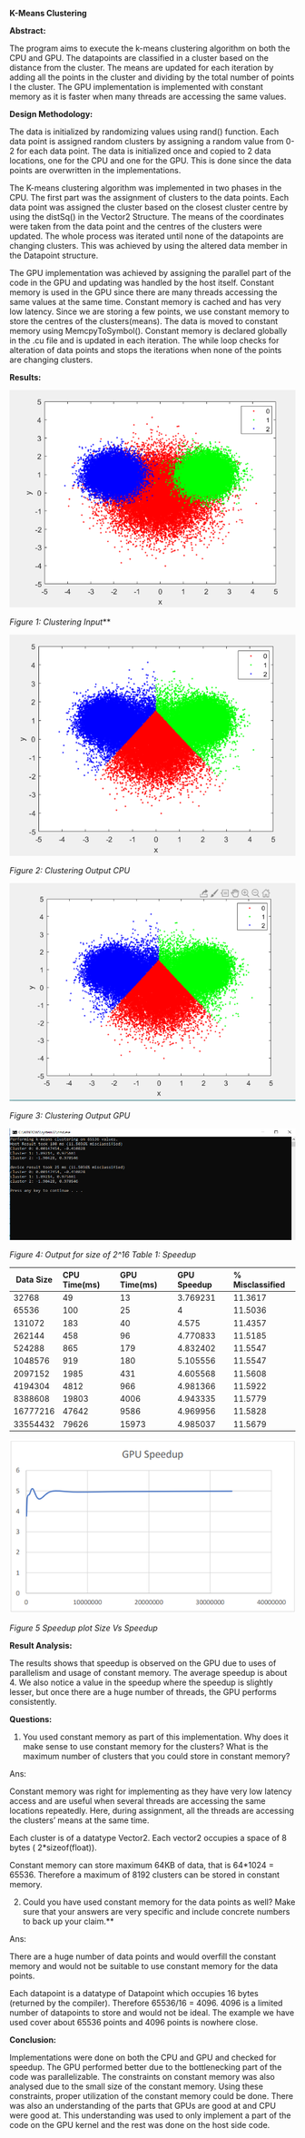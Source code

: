 **K-Means Clustering** 

**Abstract:** 

The program aims to execute the k-means clustering algorithm on both the CPU and GPU. The datapoints are classified in a cluster based on the distance from the cluster. The means are updated for each iteration by adding all the points in the cluster and dividing by the total number of points I the cluster. The GPU implementation is implemented with constant memory as it is faster when many threads are accessing the same values. 

**Design Methodology:** 

The data is initialized by randomizing values using rand() function. Each data point is assigned random clusters by assigning a random value from 0-2 for each data point. The data is initialized once and copied to 2 data locations, one for the CPU and one for the GPU. This is done since the data points are overwritten in the implementations.  

The K-means clustering algorithm was implemented in two phases in the CPU. The first part was the assignment of clusters to the data points. Each data point was assigned the cluster based on the closest cluster centre by using the distSq() in the Vector2 Structure. The means of the coordinates were taken from the data point and the centres of the clusters were updated. The whole process was iterated until none of the datapoints are changing clusters. This was achieved by using the altered data member in the Datapoint structure. 

The GPU implementation was achieved by assigning the parallel part of the code in the GPU and updating was handled by the host itself. Constant memory is used in the GPU since there are many threads accessing the same values at the same time. Constant memory is cached and has very low latency. Since we are storing a few points, we use constant memory to store the centres of the clusters(means). The data is moved to constant memory using MemcpyToSymbol(). Constant memory is declared globally in the .cu file and is updated in each iteration. The while loop checks for alteration of data points and stops the iterations when none of the points are changing clusters. 

**Results:** 

![](images/LabReport6pdf.001.png)

*Figure 1: Clustering Input*** 

![](images/LabReport6pdf.002.png)

*Figure 2: Clustering Output CPU* 

![](images/LabReport6pdf.003.png)

*Figure 3: Clustering Output GPU* 

![](images/LabReport6pdf.004.png)

*Figure 4: Output for size of 2^16 Table 1: Speedup* 



|**Data Size** |**CPU Time(ms)** |**GPU Time(ms)** |**GPU Speedup** |**% Misclassified** |
| - | :- | :- | :- | :- |
|32768 |49 |13 |3.769231 |11.3617 |
|65536 |100 |25 |4 |11.5036 |
|131072 |183 |40 |4.575 |11.4357 |
|262144 |458 |96 |4.770833 |11.5185 |
|524288 |865 |179 |4.832402 |11.5547 |
|1048576 |919 |180 |5.105556 |11.5547 |
|2097152 |1985 |431 |4.605568 |11.5608 |
|4194304 |4812 |966 |4.981366 |11.5922 |
|8388608 |19803 |4006 |4.943335 |11.5779 |
|16777216 |47642 |9586 |4.969956 |11.5828 |
|33554432 |79626 |15973 |4.985037 |11.5679 |

![](images/LabReport6pdf.005.png)

*Figure 5 Speedup plot Size Vs Speedup* 

**Result Analysis:**

The results shows that speedup is observed on the GPU due to uses of parallelism and usage of constant memory. The average speedup is about 4. We also notice a value in the speedup where the speedup is slightly lesser, but once there are a huge number of threads, the GPU performs consistently. 

**Questions:** 

1. You used constant memory as part of this implementation. Why does it make sense to use constant memory for the clusters? What is the maximum number of clusters that you could store in constant memory?   

Ans:

Constant memory was right for implementing as they have very low latency access and are useful when several threads are accessing the same locations repeatedly. Here, during assignment, all the threads are accessing the clusters’ means at the same time.   

Each cluster is of a datatype Vector2. Each vector2 occupies a space of 8 bytes ( 2\*sizeof(float)). 

Constant memory can store maximum 64KB of data, that is 64\*1024 = 65536. Therefore a maximum of 8192 clusters can be stored in constant memory. 

2. Could you have used constant memory for the data points as well? Make sure that your answers are very specific and include concrete numbers to back up your claim.** 

Ans: 

There are a huge number of data points and would overfill the constant memory and would not be suitable to use constant memory for the data points.  

Each datapoint is a datatype of Datapoint which occupies 16 bytes (returned by the compiler). Therefore 65536/16 = 4096. 4096 is a limited number of datapoints to store and would not be ideal. The example we have used cover about 65536 points and 4096 points is nowhere close. 

**Conclusion:** 

Implementations were done on both the CPU and GPU and checked for speedup. The GPU performed better due to the bottlenecking part of the code was parallelizable. The constraints on constant memory was also analysed due to the small size of the constant memory. Using these constraints, proper utilization of the constant memory could be done. There was also an understanding of the parts that GPUs are good at and CPU were good at. This understanding was used to only implement a part of the code on the GPU kernel and the rest was done on the host side code. 

